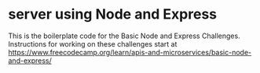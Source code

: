 # server using Node and Express

This is the boilerplate code for the Basic Node and Express Challenges. Instructions for working on these challenges start at https://www.freecodecamp.org/learn/apis-and-microservices/basic-node-and-express/
